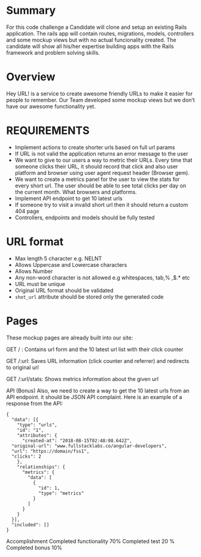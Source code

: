 # Summary
For this code challenge a Candidate will clone and setup an existing Rails application. The rails app will contain routes, migrations, models, controllers and some mockup views but with no actual funcionality created. The candidate will show all his/her expertise building apps with the Rails framework and problem solving skills.

# Overview
Hey URL! is a service to create awesome friendly URLs to make it easier for people to remember. Our Team developed some mockup views but we don’t have our awesome functionality yet.

# REQUIREMENTS
* Implement actions to create shorter urls based on full url params
* If URL is not valid the application returns an error message to the user
* We want to give to our users a way to metric their URLs. Every time that someone clicks their URL, it should record that click and also user platform and browser using user agent request header (Browser gem).
* We want to create a metrics panel for the user to view the stats for every short url. The user should be able to see total clicks per day on the current month. What browsers and platforms.
* Implement API endpoint to get 10 latest urls
* If someone try to visit a invalid short url then it should return a custom 404 page
* Controllers, endpoints and models should be fully tested

# URL format
* Max length 5 character e.g.  NELNT
* Allows Uppercase and Lowercase characters
* Allows Number
* Any non-word character is not allowed e.g whitespaces, tab,% ,$.* etc
* URL must be unique
* Original URL format should be validated 
* `shot_url` attribute should be stored only the generated code

# Pages
These mockup pages are already built into our site:

GET / : Contains url form and the 10 latest url list with their click counter

GET /:url: Saves URL information (click counter and referrer) and redirects to original url

GET /:url/stats: Shows metrics information about the given url

API (Bonus)
Also, we need to create a way to get the 10 latest urls from an API endpoint. it should be JSON API complaint. Here is an example of a response from the API:

```
{
  "data": [{
    "type": "urls",
    "id": "1",
    "attributes": {
      "created-at": "2018-08-15T02:48:08.642Z",
  "original-url": "www.fullstacklabs.co/angular-developers",
  "url": "https://domain/fss1",
  "clicks": 2
    },
    "relationships": {
      "metrics": {
        "data": [
          {
            "id": 1,
            "type": "metrics"
          }
        ]
      }
    }
  }],
  "included": []
}
```

Accomplishment
Completed functionality 70%
Completed test 20 %
Completed bonus 10%
